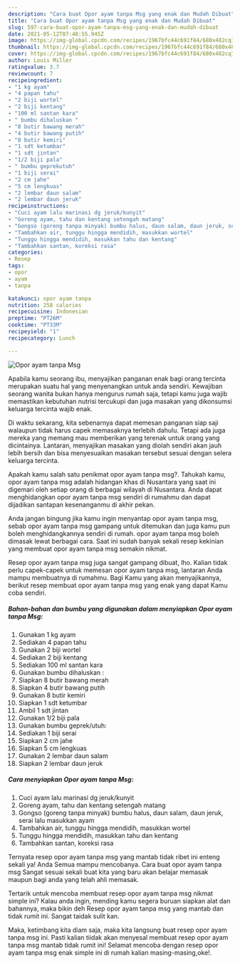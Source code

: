```yaml
---
description: "Cara buat Opor ayam tanpa Msg yang enak dan Mudah Dibuat"
title: "Cara buat Opor ayam tanpa Msg yang enak dan Mudah Dibuat"
slug: 597-cara-buat-opor-ayam-tanpa-msg-yang-enak-dan-mudah-dibuat
date: 2021-05-12T07:48:55.945Z
image: https://img-global.cpcdn.com/recipes/1967bfc44c691f84/680x482cq70/opor-ayam-tanpa-msg-foto-resep-utama.jpg
thumbnail: https://img-global.cpcdn.com/recipes/1967bfc44c691f84/680x482cq70/opor-ayam-tanpa-msg-foto-resep-utama.jpg
cover: https://img-global.cpcdn.com/recipes/1967bfc44c691f84/680x482cq70/opor-ayam-tanpa-msg-foto-resep-utama.jpg
author: Louis Miller
ratingvalue: 3.7
reviewcount: 7
recipeingredient:
- "1 kg ayam"
- "4 papan tahu"
- "2 biji wortel"
- "2 biji kentang"
- "100 ml santan kara"
- " bumbu dihaluskan "
- "8 butir bawang merah"
- "4 butir bawang putih"
- "8 butir kemiri"
- "1 sdt ketumbar"
- "1 sdt jintan"
- "1/2 biji pala"
- " bumbu geprekutuh"
- "1 biji serai"
- "2 cm jahe"
- "5 cm lengkuas"
- "2 lembar daun salam"
- "2 lembar daun jeruk"
recipeinstructions:
- "Cuci ayam lalu marinasi dg jeruk/kunyit"
- "Goreng ayam, tahu dan kentang setengah matang"
- "Gongso (goreng tanpa minyak) bumbu halus, daun salam, daun jeruk, serai lalu masukkan ayam"
- "Tambahkan air, tunggu hingga mendidih, masukkan wortel"
- "Tunggu hingga mendidih, masukkan tahu dan kentang"
- "Tambahkan santan, koreksi rasa"
categories:
- Resep
tags:
- opor
- ayam
- tanpa

katakunci: opor ayam tanpa 
nutrition: 258 calories
recipecuisine: Indonesian
preptime: "PT26M"
cooktime: "PT33M"
recipeyield: "1"
recipecategory: Lunch

---
```



![Opor ayam tanpa Msg](https://img-global.cpcdn.com/recipes/1967bfc44c691f84/680x482cq70/opor-ayam-tanpa-msg-foto-resep-utama.jpg)

Apabila kamu seorang ibu, menyajikan panganan enak bagi orang tercinta merupakan suatu hal yang menyenangkan untuk anda sendiri. Kewajiban seorang  wanita bukan hanya mengurus rumah saja, tetapi kamu juga wajib memastikan kebutuhan nutrisi tercukupi dan juga masakan yang dikonsumsi keluarga tercinta wajib enak.

Di waktu  sekarang, kita sebenarnya dapat memesan panganan siap saji walaupun tidak harus capek memasaknya terlebih dahulu. Tetapi ada juga mereka yang memang mau memberikan yang terenak untuk orang yang dicintainya. Lantaran, menyajikan masakan yang diolah sendiri akan jauh lebih bersih dan bisa menyesuaikan masakan tersebut sesuai dengan selera keluarga tercinta. 



Apakah kamu salah satu penikmat opor ayam tanpa msg?. Tahukah kamu, opor ayam tanpa msg adalah hidangan khas di Nusantara yang saat ini digemari oleh setiap orang di berbagai wilayah di Nusantara. Anda dapat menghidangkan opor ayam tanpa msg sendiri di rumahmu dan dapat dijadikan santapan kesenanganmu di akhir pekan.

Anda jangan bingung jika kamu ingin menyantap opor ayam tanpa msg, sebab opor ayam tanpa msg gampang untuk ditemukan dan juga kamu pun boleh menghidangkannya sendiri di rumah. opor ayam tanpa msg boleh dimasak lewat berbagai cara. Saat ini sudah banyak sekali resep kekinian yang membuat opor ayam tanpa msg semakin nikmat.

Resep opor ayam tanpa msg juga sangat gampang dibuat, lho. Kalian tidak perlu capek-capek untuk memesan opor ayam tanpa msg, lantaran Anda mampu membuatnya di rumahmu. Bagi Kamu yang akan menyajikannya, berikut resep membuat opor ayam tanpa msg yang enak yang dapat Kamu coba sendiri.

<!--inarticleads1-->

##### Bahan-bahan dan bumbu yang digunakan dalam menyiapkan Opor ayam tanpa Msg:

1. Gunakan 1 kg ayam
1. Sediakan 4 papan tahu
1. Gunakan 2 biji wortel
1. Sediakan 2 biji kentang
1. Sediakan 100 ml santan kara
1. Gunakan  bumbu dihaluskan :
1. Siapkan 8 butir bawang merah
1. Siapkan 4 butir bawang putih
1. Gunakan 8 butir kemiri
1. Siapkan 1 sdt ketumbar
1. Ambil 1 sdt jintan
1. Gunakan 1/2 biji pala
1. Gunakan  bumbu geprek/utuh:
1. Sediakan 1 biji serai
1. Siapkan 2 cm jahe
1. Siapkan 5 cm lengkuas
1. Gunakan 2 lembar daun salam
1. Siapkan 2 lembar daun jeruk




<!--inarticleads2-->

##### Cara menyiapkan Opor ayam tanpa Msg:

1. Cuci ayam lalu marinasi dg jeruk/kunyit
1. Goreng ayam, tahu dan kentang setengah matang
1. Gongso (goreng tanpa minyak) bumbu halus, daun salam, daun jeruk, serai lalu masukkan ayam
1. Tambahkan air, tunggu hingga mendidih, masukkan wortel
1. Tunggu hingga mendidih, masukkan tahu dan kentang
1. Tambahkan santan, koreksi rasa




Ternyata resep opor ayam tanpa msg yang mantab tidak ribet ini enteng sekali ya! Anda Semua mampu mencobanya. Cara buat opor ayam tanpa msg Sangat sesuai sekali buat kita yang baru akan belajar memasak maupun bagi anda yang telah ahli memasak.

Tertarik untuk mencoba membuat resep opor ayam tanpa msg nikmat simple ini? Kalau anda ingin, mending kamu segera buruan siapkan alat dan bahannya, maka bikin deh Resep opor ayam tanpa msg yang mantab dan tidak rumit ini. Sangat taidak sulit kan. 

Maka, ketimbang kita diam saja, maka kita langsung buat resep opor ayam tanpa msg ini. Pasti kalian tiidak akan menyesal membuat resep opor ayam tanpa msg mantab tidak rumit ini! Selamat mencoba dengan resep opor ayam tanpa msg enak simple ini di rumah kalian masing-masing,oke!.

